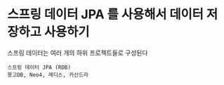 # 스프링 데이터 JPA 를 사용해서 데이터 저장하고 사용하기

스프링 데이터는 여러 개의 하위 프로젝트들로 구성된다
```
스프링 데이터 JPA (RDB)
몽고DB, Neo4, 레디스, 카산드라
```

